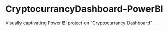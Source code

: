 # CryptocurrancyDashboard-PowerBI
Visually captivating Power BI project on "Cryptocurrancy Dashboard" .
